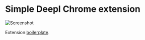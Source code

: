 # Simple Deepl Chrome extension

![Screenshot](/screenshot.jpg?raw=true "Screenshot")

Extension [boilerplate](https://www.emailthis.me/open-source/extension-boilerplate).
